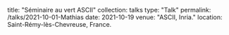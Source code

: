 title: "Séminaire au vert ASCII"
collection: talks
type: "Talk"
permalink: /talks/2021-10-01-Mathias
date: 2021-10-19
venue: "ASCII, Inria."
location: Saint-Rémy-lès-Chevreuse, France.
